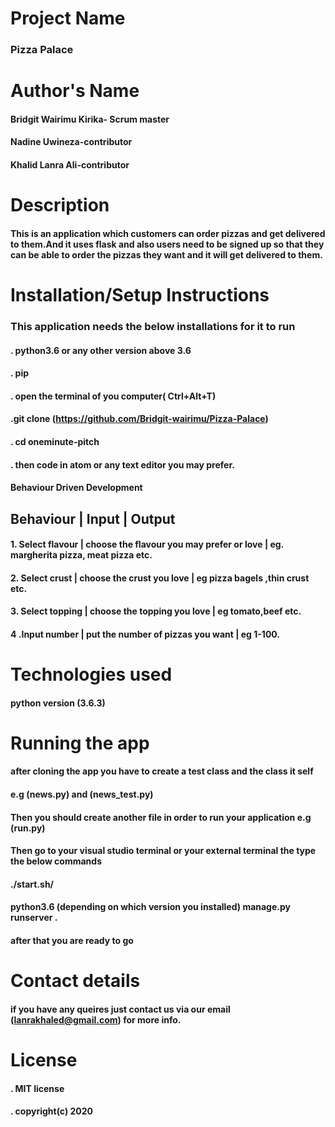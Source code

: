 # Project Name
### Pizza Palace

# Author's Name
 #### Bridgit Wairimu Kirika- Scrum master
 #### Nadine Uwineza-contributor
 #### Khalid Lanra Ali-contributor

 # Description
 #### This is an application which customers can order pizzas and get delivered to them.And it uses flask and also users need to be signed up so that they can be able to order the pizzas they want and it will get delivered to them.

 # Installation/Setup Instructions
 ### This application needs the below installations for it to run
#### . python3.6  or any other version above 3.6 
#### . pip
#### . open the terminal of you computer( Ctrl+Alt+T)
#### .git clone (https://github.com/Bridgit-wairimu/Pizza-Palace)
#### . cd oneminute-pitch
#### . then code in atom or any text editor you may prefer.

#### Behaviour Driven Development

## Behaviour | Input | Output

#### 1. Select flavour | choose the flavour you may prefer or love | eg. margherita pizza, meat pizza etc.
#### 2. Select crust | choose the crust you love | eg pizza bagels ,thin crust etc.
#### 3. Select topping | choose the topping you love | eg tomato,beef etc.
#### 4 .Input number | put the number of pizzas you want | eg 1-100.


# Technologies used

#### python version (3.6.3)


# Running the app

#### after cloning the app you have to create a test class and the class it self 

#### e.g (news.py) and (news_test.py)
#### Then you should create another file in order to run your application e.g (run.py)

#### Then go to your visual studio terminal or your external terminal the type the below commands

#### ./start.sh/

#### python3.6 (depending on which version you installed) manage.py runserver .

#### after that you are ready to go

# Contact details

  #### if you have any queires just contact us via our email (lanrakhaled@gmail.com) for more info.

# License

  #### . MIT license
  #### . copyright(c) 2020







